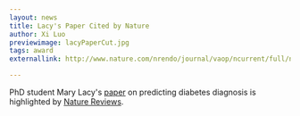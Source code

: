 ```yaml
---
layout: news
title: Lacy's Paper Cited by Nature
author: Xi Luo
previewimage: lacyPaperCut.jpg
tags: award
externallink: http://www.nature.com/nrendo/journal/vaop/ncurrent/full/nrendo.2016.2.html

---
```


PhD student Mary Lacy's [paper](http://www.nature.com/nrendo/journal/vaop/ncurrent/full/nrendo.2016.2.html) on predicting diabetes diagnosis is highlighted by [Nature Reviews](http://www.nature.com/nrendo/journal/vaop/ncurrent/full/nrendo.2016.2.html).

